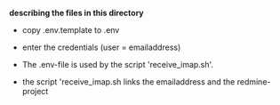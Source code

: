 **describing the files in this directory**

* copy .env.template to .env
* enter the credentials (user = emailaddress)

* The .env-file is used by the script 'receive_imap.sh'.
* the script 'receive_imap.sh links the emailaddress and the redmine-project

